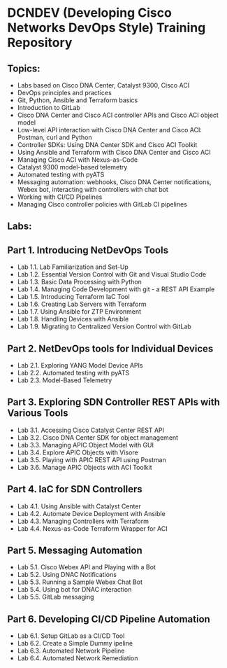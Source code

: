 # DCNDEV (Developing Cisco Networks DevOps Style) Training Repository

## Topics:
- Labs based on Cisco DNA Center, Catalyst 9300, Cisco ACI
- DevOps principles and practices
- Git, Python, Ansible and Terraform basics
- Introduction to GitLab
- Cisco DNA Center and Cisco ACI controller APIs and Cisco ACI object model
- Low-level API interaction with Cisco DNA Center and Cisco ACI: Postman, curl and Python
- Controller SDKs: Using DNA Center SDK and Cisco ACI Toolkit
- Using Ansible and Terraform with Cisco DNA Center and Cisco ACI
- Managing Cisco ACI with Nexus-as-Code
- Catalyst 9300 model-based telemetry
- Automated testing with pyATS
- Messaging automation: webhooks, Cisco DNA Center notifications, Webex bot, interacting with controllers with chat bot
- Working with CI/CD Pipelines
- Managing Cisco controller policies with GitLab CI pipelines

## Labs:

Part 1. Introducing NetDevOps Tools
---
- Lab 1.1. Lab Familiarization and Set-Up
- Lab 1.2. Essential Version Control with Git and Visual Studio Code
- Lab 1.3. Basic Data Processing with Python 
- Lab 1.4. Managing Code Development with git - a REST API Example
- Lab 1.5. Introducing Terraform IaC Tool
- Lab 1.6. Creating Lab Servers with Terraform
- Lab 1.7. Using Ansible for ZTP Environment
- Lab 1.8. Handling Devices with Ansible
- Lab 1.9. Migrating to Centralized Version Control with GitLab

Part 2. NetDevOps tools for Individual Devices
---
- Lab 2.1. Exploring YANG Model Device APIs
- Lab 2.2. Automated testing with pyATS
- Lab 2.3. Model-Based Telemetry

Part 3. Exploring SDN Controller REST APIs with Various Tools
---
- Lab 3.1. Accessing Cisco Catalyst Center REST API
- Lab 3.2. Cisco DNA Center SDK for object management
- Lab 3.3. Managing APIC Object Model with GUI
- Lab 3.4. Explore APIC Objects with Visore
- Lab 3.5. Playing with APIC REST API using Postman
- Lab 3.6. Manage APIC Objects with ACI Toolkit

Part 4. IaC for SDN Controllers
---
- Lab 4.1. Using Ansible with Catalyst Center
- Lab 4.2. Automate Device Deployment with Ansible
- Lab 4.3. Managing Controllers with Terraform
- Lab 4.4. Nexus-as-Code Terraform Wrapper for ACI

Part 5. Messaging Automation
---
- Lab 5.1. Cisco Webex API and Playing with a Bot
- Lab 5.2. Using DNAC Notifications
- Lab 5.3. Running a Sample Webex Chat Bot
- Lab 5.4. Using bot for DNAC interaction
- Lab 5.5. GitLab messaging

Part 6. Developing CI/CD Pipeline Automation
---
- Lab 6.1. Setup GitLab as a CI/CD Tool
- Lab 6.2. Create a Simple Dummy ipeline
- Lab 6.3. Automated Network Pipeline
- Lab 6.4. Automated Network Remediation

